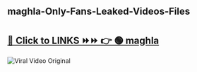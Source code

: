 
 ## maghla-Only-Fans-Leaked-Videos-Files

# <h2><a href="https://mediaupload.pro?maghla">🔗 Click to LINKS ⏩⏩ 👉 🟢 maghla </a></h2>

<a href="https://mediaupload.pro?maghla" rel="nofollow" data-target="animated-image.originalLink"><img src="https://i.ibb.co.com/xMMVF88/686577567.gif" alt="Viral Video Original" style="max-width: 100%; display: inline-block;" data-target="animated-image.originalImage"></a>